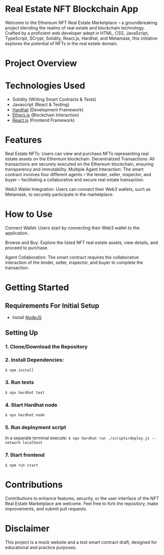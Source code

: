 # Real Estate NFT Blockchain App
Welcome to the Ethereum NFT Real Estate Marketplace – a groundbreaking project blending the realms of real estate and blockchain technology. Crafted by a proficient web developer adept in HTML, CSS, JavaScript, TypeScript, SCrypt, Solidity, React.js, Hardhat, and Metamask, this initiative explores the potential of NFTs in the real estate domain.

# Project Overview
# Technologies Used
- Solidity (Writing Smart Contracts & Tests)
- Javascript (React & Testing)
- [Hardhat](https://hardhat.org/) (Development Framework)
- [Ethers.js](https://docs.ethers.io/v5/) (Blockchain Interaction)
- [React.js](https://reactjs.org/) (Frontend Framework)
# Features
Real Estate NFTs: Users can view and purchase NFTs representing real estate assets on the Ethereum blockchain.
Decentralized Transactions: All transactions are securely executed on the Ethereum blockchain, ensuring transparency and immutability.
Multiple Agent Interaction: The smart contract involves four different agents – the lender, seller, inspector, and buyer – facilitating a collaborative and secure real estate transaction.

Web3 Wallet Integration: Users can connect their Web3 wallets, such as Metamask, to securely participate in the marketplace.

# How to Use
Connect Wallet: Users start by connecting their Web3 wallet to the application.

Browse and Buy: Explore the listed NFT real estate assets, view details, and proceed to purchase.

Agent Collaboration: The smart contract requires the collaborative interaction of the lender, seller, inspector, and buyer to complete the transaction.

# Getting Started
## Requirements For Initial Setup
- Install [NodeJS](https://nodejs.org/en/)

## Setting Up
### 1. Clone/Download the Repository

### 2. Install Dependencies:
`$ npm install`

### 3. Run tests
`$ npx hardhat test`

### 4. Start Hardhat node
`$ npx hardhat node`

### 5. Run deployment script
In a separate terminal execute:
`$ npx hardhat run ./scripts/deploy.js --network localhost`

### 7. Start frontend
`$ npm run start`

# Contributions
Contributions to enhance features, security, or the user interface of the NFT Real Estate Marketplace are welcome. Feel free to fork the repository, make improvements, and submit pull requests.

# Disclaimer
This project is a mock website and a test smart contract draft, designed for educational and practice purposes.

